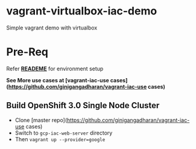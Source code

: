 # vagrant-virtualbox-iac-demo
Simple vagrant demo with virtualbox

# Pre-Req

Refer **[READEME](https://github.com/ginigangadharan/vagrant-iac-usecases/blob/master/README.md)** for environment setup

**See More use cases at [vagrant-iac-use cases](https://github.com/ginigangadharan/vagrant-iac-use cases)**

## Build OpenShift 3.0 Single Node Cluster
- Clone [master repo](https://github.com/ginigangadharan/vagrant-iac-use cases)
- Switch to `gcp-iac-web-server` directory
- Then `vagrant up --provider=google`
